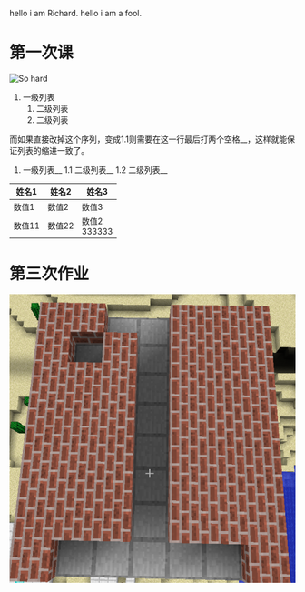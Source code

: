 hello i am Richard.
hello i am a fool.
# 第一次课 #


![So hard](https://github.com/shiep18/EIS2020/blob/master/markdowncheatsheet.JPG)

1. 一级列表
    1. 二级列表
    2. 二级列表

而如果直接改掉这个序列，变成1.1则需要在这一行最后打两个空格__，这样就能保证列表的缩进一致了。
1. 一级列表__
    1.1 二级列表__
    1.2 二级列表__

|姓名1|姓名2|姓名3|
|-|-|-------|
|数值1|数值2|数值3|
|数值11|数值22|数值2<br>333333||

# 第三次作业 #
![So hard](https://github.com/ophwsjtu18/ohw20f/blob/main/mrf01/HW1028/floor.png)
